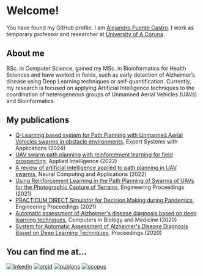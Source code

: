 # Welcome!

You have found my GitHub profile. I am [Alejandro Puente Castro](https://pdi.udc.es/en/File/Pdi/GF8GK). I work as temporary professor and researcher at [University of A Coruna](https://www.udc.es/en/). 

## About me

BSc. in Computer Science, gained my MSc. in Bioinformatics for Health Sciences and have worked in fields, such as early detection of Alzheimer’s disease using Deep Learning techniques or self-quantification. Currently, my research is focused on applying Artificial Intelligence techniques to the coordination of heterogeneous groups of Unmanned Aerial Vehicles (UAVs) and Bioinformatics.

## My publications
- [Q-Learning based system for Path Planning with Unmanned Aerial Vehicles swarms in obstacle environments](https://www.sciencedirect.com/science/article/pii/S0957417423017426), Expert Systems with Applications (2024)
- [UAV swarm path planning with reinforcement learning for field prospecting](https://link.springer.com/article/10.1007/s10489-022-03254-4), Applied Intelligence (2022)
- [A review of artificial intelligence applied to path planning in UAV swarms](https://link.springer.com/article/10.1007/s00521-021-06569-4), Neural Computing and Applications (2022)
- [Using Reinforcement Learning in the Path Planning of Swarms of UAVs for the Photographic Capture of Terrains](https://www.mdpi.com/2673-4591/7/1/32/htm), Engineering Proceedings (2021)
- [PRACTICUM DIRECT Simulator for Decision Making during Pandemics](https://www.mdpi.com/2673-4591/7/1/48/htm), Engineering Proceedings (2021)
- [Automatic assessment of Alzheimer's disease diagnosis based on deep learning techniques](https://www.sciencedirect.com/science/article/pii/S0010482520301384), Computers in Biology and Medicine (2020)
- [System for Automatic Assessment of Alzheimer's Disease Diagnosis Based on Deep Learning Techniques](https://www.mdpi.com/2504-3900/21/1/28/pdf), Proceedings (2020)

## You can find me at...
[![linkedin](https://img.shields.io/badge/LinkedIn-0072b1?style=for-the-badge&logo=LinkedIn)](https://www.linkedin.com/in/alejandro-puente-castro/)
[![orcid](https://img.shields.io/badge/Orcid-000000?style=for-the-badge&logo=Orcid)](https://orcid.org/0000-0002-0134-6877)
[![publons](https://img.shields.io/badge/Publons-000369?style=for-the-badge&logo=Publons)](https://orcid.org/0000-0002-0134-6877)
[![scopus](https://img.shields.io/badge/Scopus-FFFFFF?style=for-the-badge&logo=Scopus)](http://www.scopus.com/authid/detail.uri?authorId=57216390282)

<!--
**TheMVS/TheMVS** is a ✨ _special_ ✨ repository because its `README.md` (this file) appears on your GitHub profile.

Here are some ideas to get you started:

- 🔭 I’m currently working on ...
- 🌱 I’m currently learning ...
- 👯 I’m looking to collaborate on ...
- 🤔 I’m looking for help with ...
- 💬 Ask me about ...
- 📫 How to reach me: ...
- 😄 Pronouns: ...
- ⚡ Fun fact: ...
-->
